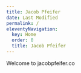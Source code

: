 ```yaml
---
title: Jacob Pfeifer
date: Last Modified 
permalink: /
eleventyNavigation:
  key: Home
  order: 0
  title: Jacob Pfeifer
---
```

Welcome to jacobpfeifer.co


